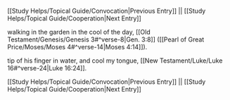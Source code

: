 [[Study Helps/Topical Guide/Convocation|Previous Entry]]  ||  [[Study Helps/Topical Guide/Cooperation|Next Entry]]

 walking in the garden in the cool of the day, [[Old Testament/Genesis/Genesis 3#^verse-8|Gen. 3:8]] ([[Pearl of Great Price/Moses/Moses 4#^verse-14|Moses 4:14]]).

 tip of his finger in water, and cool my tongue, [[New Testament/Luke/Luke 16#^verse-24|Luke 16:24]].

[[Study Helps/Topical Guide/Convocation|Previous Entry]]  ||  [[Study Helps/Topical Guide/Cooperation|Next Entry]]